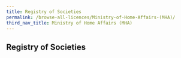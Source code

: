 ```yaml
---
title: Registry of Societies
permalink: /browse-all-licences/Ministry-of-Home-Affairs-(MHA)/
third_nav_title: Ministry of Home Affairs (MHA)
---
```

## Registry of Societies
